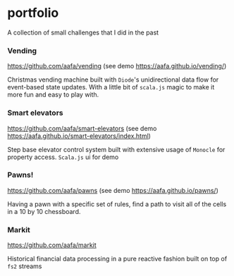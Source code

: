 # portfolio
A collection of small challenges that I did in the past

### Vending
https://github.com/aafa/vending  (see demo https://aafa.github.io/vending/)

Christmas vending machine built with `Diode`'s unidirectional data flow for event-based state updates.  With a little bit of `scala.js` magic to make it more fun and easy to play with.

### Smart elevators
https://github.com/aafa/smart-elevators  (see demo https://aafa.github.io/smart-elevators/index.html)

Step base elevator control system built with extensive usage of `Monocle` for property access. `Scala.js` ui for demo 

### Pawns!
https://github.com/aafa/pawns  (see demo https://aafa.github.io/pawns/)

Having a pawn with a specific set of rules, find a path to visit all of the cells in a 10 by 10 chessboard.

### Markit
https://github.com/aafa/markit

Historical financial data processing in a pure reactive fashion built on top of `fs2` streams

